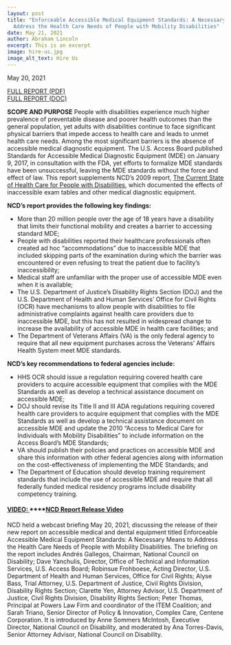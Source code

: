 ```yaml
---
layout: post
title: "Enforceable Accessible Medical Equipment Standards: A Necessary Means to
  Address the Health Care Needs of People with Mobility Disabilities"
date: May 21, 2021
author: Abraham Lincoln
excerpt: This is an excerpt
image: hire-us.jpg
image_alt_text: Hire Us
---
```

May 20, 2021

[FULL REPORT (PDF)](https://ncd.gov/sites/default/files/Documents/NCD_Medical_Equipment_Report_508.pdf)\
[FULL REPORT (DOC)](https://ncd.gov/sites/default/files/Documents/NCD_Medical_Equipment_Report.docx)

**SCOPE AND PURPOSE** People with disabilities experience much higher prevalence of preventable disease and poorer health outcomes than the general population, yet adults with disabilities continue to face significant physical barriers that impede access to health care and leads to unmet health care needs. Among the most significant barriers is the absence of accessible medical diagnostic equipment. The U.S. Access Board published Standards for Accessible Medical Diagnostic Equipment (MDE) on January 9, 2017, in consultation with the FDA, yet efforts to formalize MDE standards have been unsuccessful, leaving the MDE standards without the force and effect of law. This report supplements NCD’s 2009 report, [The Current State of Health Care for People with Disabilities](https://www.ncd.gov/publications/2009/Sept302009), which documented the effects of inaccessible exam tables and other medical diagnostic equipment.

**NCD’s report provides the following key findings:**

* More than 20 million people over the age of 18 years have a disability that limits their functional mobility and creates a barrier to accessing standard MDE;
* People with disabilities reported their healthcare professionals often created ad hoc “accommodations” due to inaccessible MDE that included skipping parts of the examination during which the barrier was encountered or even refusing to treat the patient due to facility’s inaccessibility;
* Medical staff are unfamiliar with the proper use of accessible MDE even when it is available; 
* The U.S. Department of Justice’s Disability Rights Section (DOJ) and the U.S. Department of Health and Human Services’ Office for Civil Rights (OCR) have mechanisms to allow people with disabilities to file administrative complaints against health care providers due to inaccessible MDE, but this has not resulted in widespread change to increase the availability of accessible MDE in health care facilities; and
* The Department of Veterans Affairs (VA) is the only federal agency to require that all new equipment purchases across the Veterans’ Affairs Health System meet MDE standards.

**NCD’s key recommendations to federal agencies include:**

* HHS OCR should issue a regulation requiring covered health care providers to acquire accessible equipment that complies with the MDE Standards as well as develop a technical assistance document on accessible MDE;
* DOJ should revise its Title II and III ADA regulations requiring covered health care providers to acquire equipment that complies with the MDE Standards as well as develop a technical assistance document on accessible MDE and update the 2010 “Access to Medical Care for Individuals with Mobility Disabilities” to include information on the Access Board’s MDE Standards;
* VA should publish their policies and practices on accessible MDE and share this information with other federal agencies along with information on the cost-effectiveness of implementing the MDE Standards; and  
* The Department of Education should develop training requirement standards that include the use of accessible MDE and require that all federally funded medical residency programs include disability competency training.

#### **[VIDEO: ](https://www.youtube.com/watch?v=evejDQVSreY)****[NCD Report Release Video](https://www.youtube.com/watch?v=evejDQVSreY)**

NCD held a webcast briefing May 20, 2021, discussing the release of their new report on accessible medical and dental equipment titled Enforceable Accessible Medical Equipment Standards: A Necessary Means to Address the Health Care Needs of People with Mobility Disabilities. The briefing on the report includes Andrés Gallegos, Chairman, National Council on Disability; Dave Yanchulis, Director, Office of Technical and Information Services, U.S. Access Board; Robinsue Frohboese, Acting Director, U.S. Department of Health and Human Services, Office for Civil Rights; Alyse Bass, Trial Attorney, U.S. Department of Justice, Civil Rights Division, Disability Rights Section; Clarette Yen, Attorney Advisor, U.S. Department of Justice, Civil Rights Division, Disability Rights Section; Peter Thomas, Principal at Powers Law Firm and coordinator of the ITEM Coalition; and Sarah Triano, Senior Director of Policy & Innovation, Complex Care, Centene Corporation. It is introduced by Anne Sommers McIntosh, Executive Director, National Council on Disability, and moderated by Ana Torres-Davis, Senior Attorney Advisor, National Council on Disability.